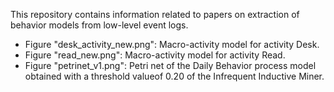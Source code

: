 This repository contains information related to papers on extraction of behavior models from low-level event logs.


* Figure "desk_activity_new.png": Macro-activity model for activity Desk.
* Figure "read_new.png": Macro-activity model for activity Read.
* Figure "petrinet_v1.png": Petri net of the Daily Behavior process model obtained with a threshold valueof 0.20 of the Infrequent Inductive Miner.
